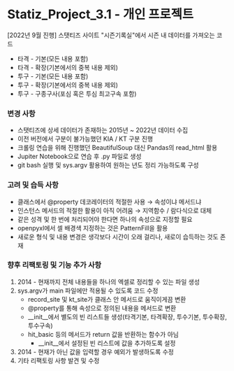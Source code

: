 # Statiz_Project_3.1 - 개인 프로젝트
[2022년 9월 진행]
스탯티즈 사이트 "시즌기록실"에서 시즌 내 데이터를 가져오는 코드
- 타격 - 기본(모든 내용 포함)
- 타격 - 확장(기본에서의 중복 내용 제외)
- 투구 - 기본(모든 내용 포함)
- 투구 - 확장(기본에서의 중복 내용 제외)
- 투구 - 구종구사(포심 혹은 투심 최고구속 포함)

### 변경 사항
- 스탯티즈에 상세 데이터가 존재하는 2015년 ~ 2022년 데이터 수집
- 이전 버전에서 구분이 불가능했던 KIA / KT 구분 진행
- 크롤링 연습을 위해 진행했던 BeautifulSoup 대신 Pandas의 read_html 활용
- Jupiter Notebook으로 연습 후 .py 파일로 생성
- git bash 실행 및 sys.argv 활용하여 원하는 년도 정리 가능하도록 구성

### 고려 및 습득 사항
- 클래스에서 @property 데코레이터의 적절한 사용 → 속성이냐 메서드냐
- 인스턴스 메서드의 적절한 활용이 아직 어려움 → 지역함수 / 람다식으로 대체
- 같은 성격 및 한 번에 처리되어야 한다면 하나의 속성으로 지정할 필요
- openpyxl에서 셀 배경색 지정하는 것은 PatternFill을 활용
- 새로운 형식 및 내용 변경은 생각보다 시간이 오래 걸리나, 새로이 습득하는 것도 존재

### 향후 리팩토링 및 기능 추가 사항
1. 2014 - 현재까지 전체 내용들을 하나의 엑셀로 정리할 수 있는 파일 생성
2. sys.argv가 main 파일에만 적용될 수 있도록 코드 수정
     - record_site 및 kt_site가 클래스 안 메서드로 움직이게끔 변환
     - @property를 통해 속성으로 정의된 내용을 메서드로 변환
     - __init__에서 별도의 빈 리스트들 생성(타격기본, 타격확장, 투수기본, 투수확장, 투수구속)
     - hit_basic 등의 메서드가 return 값을 반환하는 함수가 아님
        - __init__에서 설정된 빈 리스트에 값을 추가하도록 설정
3. 2014 - 현재가 아닌 값을 입력할 경우 예외가 발생하도록 수정
4. 기타 리팩토링 사항 발견 및 수정